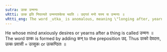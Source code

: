 ```yaml
---
sutra: उत्क उन्मनाः
vRtti: उत्क इति निपात्यते उन्मनाश्चेत्स भवति । उद्गतं मनो यस्य स उन्मनाः ॥
vRtti_eng: The word _utka_ is anomalous, meaning \"longing after, yearning\".
---
```

He whose mind anxiously desires or yearns after a thing is called उन्मनः ॥ The word उत्कः is formed by adding कन् to the preposition उद्. Thus उत्को देवदत्तः, उत्कः प्रवासी = उत्सुकः or उत्कण्ठितः ॥

